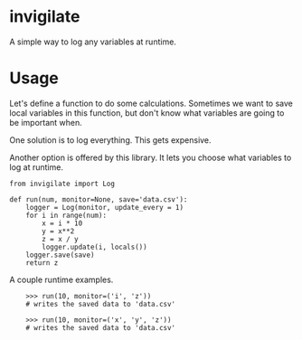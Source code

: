 # invigilate

A simple way to log any variables at runtime.

# Usage

Let's define a function to do some calculations. Sometimes we want to save local variables in this function, but don't know what variables are going to be important when. 

One solution is to log everything. This gets expensive. 

Another option is offered by this library. It lets you choose what variables to log at runtime.

```
from invigilate import Log

def run(num, monitor=None, save='data.csv'):
    logger = Log(monitor, update_every = 1)
    for i in range(num):
        x = i * 10
        y = x**2
        z = x / y
        logger.update(i, locals())
    logger.save(save)
    return z
```

A couple runtime examples.

```
    >>> run(10, monitor=('i', 'z'))
    # writes the saved data to 'data.csv'
```

```
    >>> run(10, monitor=('x', 'y', 'z'))
    # writes the saved data to 'data.csv'
```
